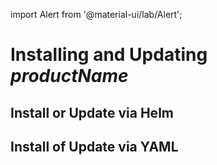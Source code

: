 import Alert from '@material-ui/lab/Alert';

# Installing and Updating $productName$





## Install or Update via Helm


## Install of Update via YAML
